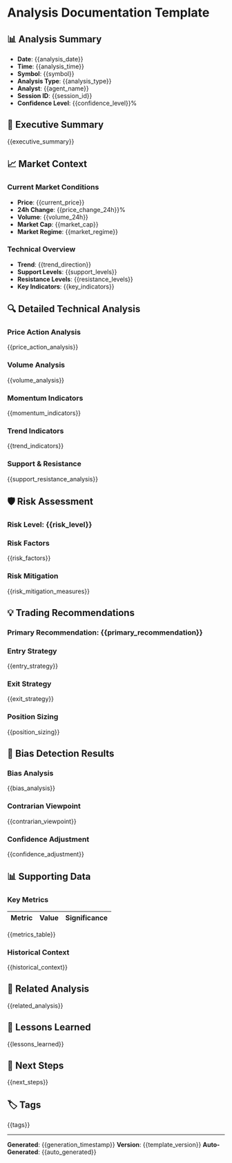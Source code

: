 # Analysis Documentation Template

## 📊 Analysis Summary
- **Date**: {{analysis_date}}
- **Time**: {{analysis_time}}
- **Symbol**: {{symbol}}
- **Analysis Type**: {{analysis_type}}
- **Analyst**: {{agent_name}}
- **Session ID**: {{session_id}}
- **Confidence Level**: {{confidence_level}}%

## 🎯 Executive Summary
{{executive_summary}}

## 📈 Market Context
### Current Market Conditions
- **Price**: {{current_price}}
- **24h Change**: {{price_change_24h}}%
- **Volume**: {{volume_24h}}
- **Market Cap**: {{market_cap}}
- **Market Regime**: {{market_regime}}

### Technical Overview
- **Trend**: {{trend_direction}}
- **Support Levels**: {{support_levels}}
- **Resistance Levels**: {{resistance_levels}}
- **Key Indicators**: {{key_indicators}}

## 🔍 Detailed Technical Analysis
### Price Action Analysis
{{price_action_analysis}}

### Volume Analysis
{{volume_analysis}}

### Momentum Indicators
{{momentum_indicators}}

### Trend Indicators
{{trend_indicators}}

### Support & Resistance
{{support_resistance_analysis}}

## 🛡️ Risk Assessment
### Risk Level: {{risk_level}}
### Risk Factors
{{risk_factors}}

### Risk Mitigation
{{risk_mitigation_measures}}

## 💡 Trading Recommendations
### Primary Recommendation: {{primary_recommendation}}
### Entry Strategy
{{entry_strategy}}

### Exit Strategy
{{exit_strategy}}

### Position Sizing
{{position_sizing}}

## 🚨 Bias Detection Results
### Bias Analysis
{{bias_analysis}}

### Contrarian Viewpoint
{{contrarian_viewpoint}}

### Confidence Adjustment
{{confidence_adjustment}}

## 📊 Supporting Data
### Key Metrics
| Metric | Value | Significance |
|--------|-------|--------------|
{{metrics_table}}

### Historical Context
{{historical_context}}

## 🔗 Related Analysis
{{related_analysis}}

## 📝 Lessons Learned
{{lessons_learned}}

## 🔄 Next Steps
{{next_steps}}

## 🏷️ Tags
{{tags}}

---
**Generated**: {{generation_timestamp}}
**Version**: {{template_version}}
**Auto-Generated**: {{auto_generated}}
